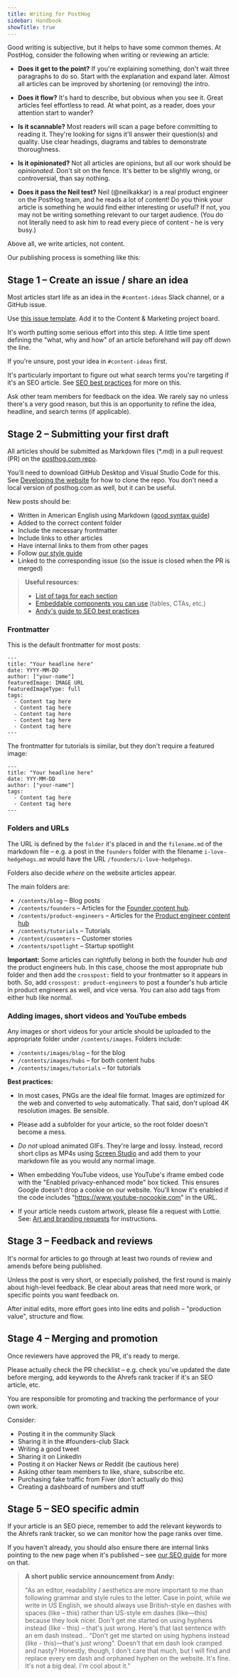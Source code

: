 ```yaml
---
title: Writing for PostHog
sidebar: Handbook
showTitle: true
---
```


Good writing is subjective, but it helps to have some common themes. At PostHog, consider the following when writing or reviewing an article:

- **Does it get to the point?** If you're explaining something, don't wait three paragraphs to do so. Start with the explanation and expand later. Almost all articles can be improved by shortening (or removing) the intro.

- **Does it flow?** It's hard to describe, but obvious when you see it. Great articles feel effortless to read. At what point, as a reader, does your attention start to wander?

- **Is it scannable?** Most readers will scan a page before committing to reading it. They're looking for signs it'll answer their question(s) and quality. Use clear headings, diagrams and tables to demonstrate thoroughness.

- **Is it opinionated?** Not all articles are opinions, but all our work should be _opinionated_. Don't sit on the fence. It's better to be slightly wrong, or controversial, than say nothing.

- **Does it pass the Neil test?** Neil (@neilkakkar) is a real product engineer on the PostHog team, and he reads a lot of content! Do you think your article is something he would find either interesting or useful? If not, you may not be writing something relevant to our target audience. (You do not literally need to ask him to read every piece of content - he is very busy.) 

Above all, we write articles, not content. 

Our publishing process is something like this:

## Stage 1 – Create an issue / share an idea

Most articles start life as an idea in the `#content-ideas` Slack channel, or a GitHub issue.

Use [this issue template](https://github.com/PostHog/posthog.com/issues/new?assignees=andyvan-ph&labels=content&projects=&template=blog-post-idea-template.md&title=%7Btitle%7D). Add it to the Content & Marketing project board.

It's worth putting some serious effort into this step. A little time spent defining the "what, why and how" of an article beforehand will pay off down the line.

If you're unsure, post your idea in `#content-ideas` first.

It's particularly important to figure out what search terms you're targeting if it's an SEO article. See [SEO best practices](/handbook/growth/marketing/seo-guide) for more on this.

Ask other team members for feedback on the idea. We rarely say no unless there's a very good reason, but this is an opportunity to refine the idea, headline, and search terms (if applicable).

## Stage 2 – Submitting your first draft

All articles should be submitted as Markdown files (*.md) in a pull request (PR) on the [posthog.com repo](https://github.com/PostHog/posthog.com). 

You'll need to download GitHub Desktop and Visual Studio Code for this. See [Developing the website](/handbook/engineering/posthog-com/developing-the-website) for how to clone the repo. You don't need a local version of posthog.com as well, but it can be useful.

New posts should be:

- Written in American English using Markdown ([good syntax guide](https://www.markdownguide.org/basic-syntax/))  
- Added to the correct content folder
- Include the necessary frontmatter
- Include links to other articles
- Have internal links to them from other pages
- Follow [our style guide](/handbook/growth/marketing/posthog-style-guide)
- Linked to the corresponding issue (so the issue is closed when the PR is merged)

> **Useful resources:** 
> - [List of tags for each section](/handbook/growth/marketing/tags-and-categories)
> - [Embeddable components you can use](/handbook/growth/marketing/components) (tables, CTAs, etc.)
> - [Andy's guide to SEO best practices](/handbook/growth/marketing/seo-guide)

### Frontmatter

This is the default frontmatter for most posts:

```
---
title: "Your headline here"
date: YYYY-MM-DD
author: ["your-name"]
featuredImage: IMAGE URL
featuredImageType: full
tags:
  - Content tag here
  - Content tag here
  - Content tag here
  - Content tag here
  - Content tag here
---
```

The frontmatter for tutorials is similar, but they don't require a featured image:

```
---
title: "Your headline here"
date: YYY-MM-DD
author: ["your-name"]
tags:
  - Content tag here
  - Content tag here
---
```

### Folders and URLs

The URL is defined by the `folder` it's placed in and the `filename.md` of the markdown file – e.g. a post in the `founders` folder with the filename `i-love-hedgehogs.md` would have the URL `/founders/i-love-hedgehogs`.

Folders also decide _where_ on the website articles appear.

The main folders are:

- `/contents/blog` – Blog posts
- `/contents/founders` – Articles for the [Founder content hub](/founders).
- `/contents/product-engineers` – Articles for the [Product engineer content hub](/product-engineers)
- `/contents/tutorials` – Tutorials
- `/content/cusomters` – Customer stories
- `/contents/spotlight` – Startup spotlight

**Important:** Some articles can rightfully belong in both the founder hub _and_ the product engineers hub. In this case, choose the most appropriate hub folder and then add the `crosspost:` field to your frontmatter so it appears in both. So, add `crosspost: product-engineers` to post a founder's hub article in product engineers as well, and vice versa. You can also add tags from either hub like normal.

### Adding images, short videos and YouTube embeds

Any images or short videos for your article should be uploaded to the appropriate folder under `/contents/images`. Folders include:

- `/contents/images/blog` – for the blog
- `/contents/images/hubs` – for both content hubs
- `/contents/images/tutorials` – for tutorials

**Best practices:**
- In most cases, PNGs are the ideal file format. Images are optimized for the web and converted to `webp` automatically. That said, don't upload 4K resolution images. Be sensible.

- Please add a subfolder for your article, so the root folder doesn't become a mess.

- _Do not_ upload animated GIFs. They're large and lossy. Instead, record short clips as MP4s using [Screen Studio](https://www.screen.studio/) and add them to your markdown file as you would any normal image.

- When embedding YouTube videos, use YouTube's iframe embed code with the "Enabled privacy-enhanced mode" box ticked. This ensures Google doesn't drop a cookie on our website. You'll know it's enabled if the code includes "https://www.youtube-nocookie.com" in the URL.

- If your article needs custom artwork, please file a request with Lottie. See: [Art and branding requests](/handbook/design/art-requests) for instructions.

## Stage 3 – Feedback and reviews

It's normal for articles to go through at least two rounds of review and amends before being published.

Unless the post is very short, or especially polished, the first round is mainly about high-level feedback. Be clear about areas that need more work, or specific points you want feedback on.

After initial edits, more effort goes into line edits and polish – "production value", structure and flow.


## Stage 4 – Merging and promotion

Once reviewers have approved the PR, it's ready to merge.

Please actually check the PR checklist – e.g. check you've updated the date before merging, add keywords to the Ahrefs rank tracker if it's an SEO article, etc.

You are responsible for promoting and tracking the performance of your own work. 

Consider:
- Posting it in the community Slack
- Sharing it in the #founders-club Slack
- Writing a good tweet 
- Sharing it on LinkedIn
- Posting it on Hacker News or Reddit (be cautious here)
- Asking other team members to like, share, subscribe etc.
- Purchasing fake traffic from Fiver (don't actually do this)
- Creating a dashboard of numbers and stuff

## Stage 5 – SEO specific admin

If your article is an SEO piece, remember to add the relevant keywords to the Ahrefs rank tracker, so we can monitor how the page ranks over time.

If you haven't already, you should also ensure there are internal links pointing to the new page when it's published – see [our SEO guide](/handbook/growth/marketing/seo-guide) for more on that.

> **A short public service announcement from Andy:**
>
> "As an editor, readability / aesthetics are more important to me than following grammar and style rules to the letter. Case in point, while we write in US English, we should always use British-style en dashes with spaces (like – this) rather than US-style em dashes (like—this) because they look nicer. Don't get me started on using hyphens instead (like - this) – that's just wrong. Here's that last sentence with an em dash instead... "Don't get me started on using hyphens instead (like - this)—that's just wrong". Doesn't that em dash look cramped and nasty? Honestly, though, I don't care that much, but I will find and replace every em dash and orphaned hyphen on the website. It's fine. It's not a big deal. I'm cool about it."